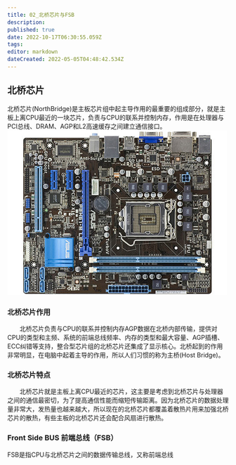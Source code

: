 ```yaml
---
title: 02_北桥芯片与FSB
description: 
published: true
date: 2022-10-17T06:30:55.059Z
tags: 
editor: markdown
dateCreated: 2022-05-05T04:48:42.534Z
---
```


## 北桥芯片
北桥芯片(NorthBridge)是主板芯片组中起主导作用的最重要的组成部分，就是主板上离CPU最近的一块芯片，负责与CPU的联系并控制内存，作用是在处理器与PCI总线、DRAM、AGP和L2高速缓存之间建立通信接口。
![示意图](/2022-10-17_23630.png)

### 北桥芯片作用

　　北桥芯片负责与CPU的联系并控制内存AGP数据在北桥内部传输，提供对CPU的类型和主频、系统的前端总线频率、内存的类型和最大容量、AGP插槽、ECC纠错等支持，整合型芯片组的北桥芯片还集成了显示核心。北桥起到的作用非常明显，在电脑中起着主导的作用，所以人们习惯的称为主桥(Host Bridge)。

### 北桥芯片特点

　　北桥芯片就是主板上离CPU最近的芯片，这主要是考虑到北桥芯片与处理器之间的通信最密切，为了提高通信性能而缩短传输距离。因为北桥芯片的数据处理量非常大，发热量也越来越大，所以现在的北桥芯片都覆盖着散热片用来加强北桥芯片的散热，有些主板的北桥芯片还会配合风扇进行散热。

### Front Side BUS 前端总线（FSB）
FSB是指CPU与北桥芯片之间的数据传输总线，又称前端总线